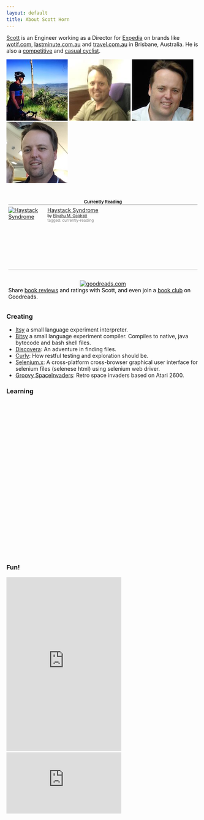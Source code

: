 ```yaml
---
layout: default
title: About Scott Horn
---
```

<style>.header { background-image: url(assets/img/winning.jpeg) }</style>

[Scott](https://au.linkedin.com/in/sjhorn) is an Engineer working as a Director for [Expedia](http://expedia.com) on brands like [wotif.com](http://wotif.com), [lastminute.com.au](http://www.lastminute.com.au) and [travel.com.au](http://www.travel.com.au) in Brisbane, Australia. He is also a [competitive](http://www.strava.com/athletes/1300808) and [casual cyclist](http://www.strava.com/athletes/1300808).

![Scott on Mt Nebo picture](assets/img/nebo.jpeg "Looking out of Mt Nebo")
![Scott on plane to Sydney](assets/img/plane_profile.jpg "On plane to Sydney")
![Scott's profile image](assets/img/profile.jpg "Scott's profile image")
![Scott with Harry](assets/img/shorn3.jpg "Scott with harry")

<style type="text/css" media="screen">
  .gr_custom_container_1428822809 {
    /* customize your Goodreads widget container here*/
    border: 0px solid gray;
    border-radius:10px;
    padding: 10px 5px 10px 5px;
    background-color: transparent;
    color: #000000;
    
  }
  .gr_custom_header_1428822809 {
    /* customize your Goodreads header here*/
    border-bottom: 1px solid gray;
    width: 100%;
    margin-bottom: 5px;
    text-align: center;
    font-size: 80%
  }
  .gr_custom_each_container_1428822809 {
    /* customize each individual book container here */
    width: 100%;
    clear: both;
    margin-bottom: 10px;
    overflow: auto;
    padding-bottom: 4px;
    border-bottom: 1px solid #aaa;
  }
  .gr_custom_book_container_1428822809 {
    /* customize your book covers here */
    overflow: hidden;
    height: 160px;
      float: left;
      margin-right: 4px;
      width: 98px;
  }
  .gr_custom_author_1428822809 {
    /* customize your author names here */
    font-size: 10px;
  }
  .gr_custom_tags_1428822809 {
    /* customize your tags here */
    font-size: 10px;
    color: gray;
  }
  .gr_custom_rating_1428822809 {
    /* customize your rating stars here */
    float: right;
  }
</style>

<div id="gr_custom_widget_1428822809">
          <div class="gr_custom_container_1428822809">
    <h2 class="gr_custom_header_1428822809">
    <a href="https://www.goodreads.com/review/list/40283859-scott?shelf=currently-reading&amp;utm_medium=api&amp;utm_source=custom_widget" style="text-decoration: none;">Currently Reading</a>
    </h2>
      <div class="gr_custom_each_container_1428822809">
          <div class="gr_custom_book_container_1428822809">
            <a href="https://www.goodreads.com/review/show/1200764752?utm_medium=api&amp;utm_source=custom_widget" title="Haystack Syndrome"><img alt="Haystack Syndrome" border="0" src="https://d.gr-assets.com/books/1347626577m/1919015.jpg" /></a>
          </div>
          <div class="gr_custom_title_1428822809">
            <a href="https://www.goodreads.com/review/show/1200764752?utm_medium=api&amp;utm_source=custom_widget">Haystack Syndrome</a>
          </div>
          <div class="gr_custom_author_1428822809">
            by <a href="https://www.goodreads.com/author/show/66037.Eliyahu_M_Goldratt">Eliyahu M. Goldratt</a>
          </div>
          <div class="gr_custom_tags_1428822809">
            tagged:
            currently-reading
          </div>
</div>
  <br style="clear: both"/>
  <center>
    <a href="https://www.goodreads.com/"><img alt="goodreads.com" src="https://www.goodreads.com/images/widget/widget_logo.gif" style="border:0" /></a>
  </center>
  <noscript>
    Share <a href="https://www.goodreads.com/">book reviews</a> and ratings with Scott, and even join a <a href="https://www.goodreads.com/group">book club</a> on Goodreads.
  </noscript>
  </div>

</div>
<script src="https://www.goodreads.com/review/custom_widget/40283859.Currently%20Reading?cover_position=left&cover_size=medium&num_books=5&order=a&shelf=currently-reading&show_author=1&show_cover=1&show_rating=0&show_review=0&show_tags=1&show_title=1&sort=date_added&widget_bg_color=FFFFFF&widget_bg_transparent=true&widget_border_width=none&widget_id=1428822809&widget_text_color=000000&widget_title_size=small&widget_width=full" type="text/javascript" charset="utf-8"></script>

### Creating

* [Itsy](https://github.com/sjhorn/itsy-lang) a small language experiment interpreter.
* [Bitsy](https://github.com/sjhorn/bitsy-lang) a small language experiment compiler. Compiles to native, java bytecode and bash shell files.
* [Discovera](https://github.com/sjhorn/discovera): An adventure in finding files.
* [Curly](https://github.com/sjhorn/curly): How restful testing and exploration should be.
* [Selenium.x](https://github.com/sjhorn/selenium.x): A cross-platform cross-browser graphical user interface for selenium files (selenese html) using selenium web driver.
* [Groovy SpaceInvaders](https://github.com/sjhorn/SpaceInvaders): Retro space invaders based on Atari 2600.                        

### Learning
<div style="height:400px; overflow:scroll">
<script language="javascript" src="http://pinboard.in//widgets/v1/linkroll/?user=sjhorn&count=30"></script>
</div>

### Fun!

<iframe height='454' width='300' frameborder='0' allowtransparency='true' scrolling='no' src='https://www.strava.com/athletes/1300808/latest-rides/2e8ce33e84e6ca28bbee37f916c6e0b78cbf5064'></iframe>

<iframe height='160' width='300' frameborder='0' allowtransparency='true' scrolling='no' src='http://www.strava.com/athletes/1300808/activity-summary/2e8ce33e84e6ca28bbee37f916c6e0b78cbf5064'></iframe>